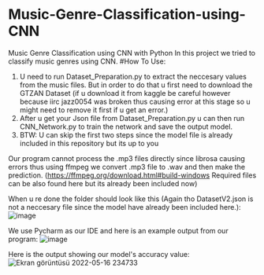 # Music-Genre-Classification-using-CNN
Music Genre Classification using CNN with Python
In this project we tried to classify music genres using CNN.
#How To Use:
1. U need to run Dataset_Preparation.py to extract the neccesary values from the music files. But in order to do that u first need to download the GTZAN Dataset (if u download it from kaggle be careful however because iirc jazz0054 was broken thus causing error at this stage so u might need to remove it first if u get an error.)
2. After u get your Json file from Dataset_Preparation.py u can then run CNN_Network.py to train the network and save the output model.
3. BTW: U can skip the first two steps since the model file is already included in this repository but its up to you

Our program cannot process the .mp3 files directly since librosa causing errors thus using ffmpeg we convert .mp3 file to .wav and then make the prediction. (https://ffmpeg.org/download.html#build-windows Required files can be also found here but its already been included now)

When u re done the folder should look like this (Again tho DatasetV2.json is not a neccesary file since the model have already been included here.):
![image](https://user-images.githubusercontent.com/83312431/168431166-f7beb632-bcc5-49e4-933a-b105aa21c0f5.png)

We use Pycharm as our IDE and here is an example output from our program:
![image](https://user-images.githubusercontent.com/83312431/168431383-d6b4a1fd-8b57-4859-8ef6-f5aa6d727bc2.png)

Here is the output showing our model's accuracy value:
![Ekran görüntüsü 2022-05-16 234733](https://user-images.githubusercontent.com/83312431/168686538-89d61312-5f7d-42d6-8b0e-339414e4bfba.png)


